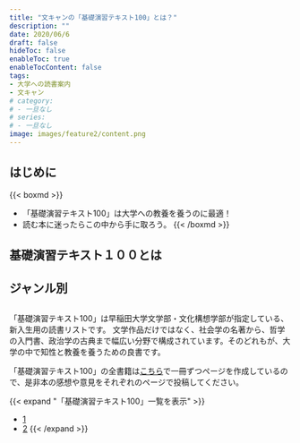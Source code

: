 ```yaml
---
title: "文キャンの「基礎演習テキスト100」とは？"
description: ""
date: 2020/06/6
draft: false
hideToc: false
enableToc: true
enableTocContent: false
tags: 
- 大学への読書案内
- 文キャン
# category: 
# - 一旦なし
# series:
# - 一旦なし
image: images/feature2/content.png
---
```


## はじめに
{{< boxmd >}}
- 「基礎演習テキスト100」は大学への教養を養うのに最適！
- 読む本に迷ったらこの中から手に取ろう。
{{< /boxmd >}}

## 基礎演習テキスト１００とは

## ジャンル別

## 
「基礎演習テキスト100」は早稲田大学文学部・文化構想学部が指定している、新入生用の読書リストです。
文学作品だけではなく、社会学の名著から、哲学の入門書、政治学の古典まで幅広い分野で構成されています。そのどれもが、大学の中で知性と教養を養うための良書です。


「基礎演習テキスト100」の全書籍は[こちら](http://localhost:1313/ja/publication/%E5%9F%BA%E7%A4%8E%E6%BC%94%E7%BF%92%E3%83%86%E3%82%AD%E3%82%B9%E3%83%88100/)で一冊ずつページを作成しているので、是非本の感想や意見をそれぞれのページで投稿してください。


{{< expand "「基礎演習テキスト100」一覧を表示" >}}
- [1]()
- [2]()
{{< /expand >}}